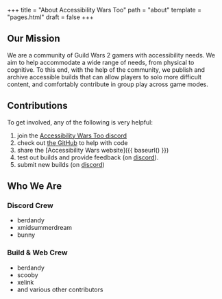 +++
title = "About Accessibility Wars Too"
path = "about"
template = "pages.html"
draft = false
+++

## Our Mission

We are a community of Guild Wars 2 gamers with accessibility needs.  We aim to help accommodate a wide range of needs, from
physical to cognitive. To this end, with the help of the community, we publish and archive accessible builds that can allow
players to solo more difficult content, and comfortably contribute in group play across game modes.

## Contributions

To get involved, any of the following is very helpful:

1. join the [Accessibility Wars Too discord](https://discord.gg/bKt2CdS8k3)
2. check out [the GitHub](https://github.com/accessibilitywars/aw2-builds) to help with code
3. share the [Accessibility Wars website]({{ baseurl() }})
4. test out builds and provide feedback (on [discord](https://discord.gg/bKt2CdS8k3)).
5. submit new builds (on [discord](https://discord.gg/bKt2CdS8k3))

## Who We Are

### Discord Crew

- berdandy
- xmidsummerdream
- bunny

### Build & Web Crew

- berdandy
- scooby
- xelink
- and various other contributors

